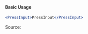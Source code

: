 #### Basic Usage

```jsx
<PressInput>PressInput</PressInput>
```

Source:

```js { "file": "./PressInput.js" }
```
